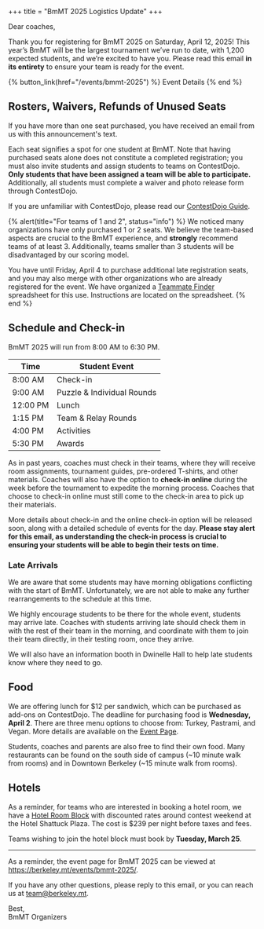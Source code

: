 +++
title = "BmMT 2025 Logistics Update"
+++

Dear coaches,

Thank you for registering for BmMT 2025 on Saturday, April 12, 2025! This year’s BmMT will be the largest tournament we’ve run to date, with 1,200 expected students, and we’re excited to have you. Please read this email **in its entirety** to ensure your team is ready for the event.

<!-- more -->

{% button_link(href="/events/bmmt-2025") %} Event Details {% end %}

## Rosters, Waivers, Refunds of Unused Seats

If you have more than one seat purchased, you have received an email from us with this announcement's text.

Each seat signifies a spot for one student at BmMT. Note that having purchased seats alone does not constitute a completed registration; you must also invite students and assign students to teams on ContestDojo. **Only students that have been assigned a team will be able to participate.** Additionally, all students must complete a waiver and photo release form through ContestDojo.

If you are unfamiliar with ContestDojo, please read our [ContestDojo Guide].

{% alert(title="For teams of 1 and 2", status="info") %}
We noticed many organizations have only purchased 1 or 2 seats. We believe the team-based aspects are crucial to the BmMT experience, and **strongly** recommend teams of at least 3. Additionally, teams smaller than 3 students will be disadvantaged by our scoring model.

You have until Friday, April 4 to purchase additional late registration seats, and you may also merge with other organizations who are already registered for the event. We have organized a [Teammate Finder](https://docs.google.com/spreadsheets/d/1aoqwgLwDTWCMGTfLeQulcXZOD1WFGCsXztG1TJAKPVc/edit?gid=0#gid=0) spreadsheet for this use. Instructions are located on the spreadsheet.
{% end %}

## Schedule and Check-in

BmMT 2025 will run from 8:00 AM to 6:30 PM.

| Time     | Student Event              |
| -------- | -------------------------- |
| 8:00 AM  | Check-in                   |
| 9:00 AM  | Puzzle & Individual Rounds |
| 12:00 PM | Lunch                      |
| 1:15 PM  | Team & Relay Rounds        |
| 4:00 PM  | Activities                 |
| 5:30 PM  | Awards                     |

As in past years, coaches must check in their teams, where they will receive room assignments, tournament guides, pre-ordered T-shirts, and other materials. Coaches will also have the option to **check-in online** during the week before the tournament to expedite the morning process. Coaches that choose to check-in online must still come to the check-in area to pick up their materials.

More details about check-in and the online check-in option will be released soon, along with a detailed schedule of events for the day. **Please stay alert for this email, as understanding the check-in process is crucial to ensuring your students will be able to begin their tests on time.**

### Late Arrivals

We are aware that some students may have morning obligations conflicting with the start of BmMT. Unfortunately, we are not able to make any further rearrangements to the schedule at this time.

We highly encourage students to be there for the whole event, students may arrive late. Coaches with students arriving late should check them in with the rest of their team in the morning, and coordinate with them to join their team directly, in their testing room, once they arrive.

We will also have an information booth in Dwinelle Hall to help late students know where they need to go.

## Food

We are offering lunch for $12 per sandwich, which can be purchased as add-ons on ContestDojo. The deadline for purchasing food is **Wednesday, April 2**. There are three menu options to choose from: Turkey, Pastrami, and Vegan. More details are available on the [Event Page].

Students, coaches and parents are also free to find their own food. Many restaurants can be found on the south side of campus (~10 minute walk from rooms) and in Downtown Berkeley (~15 minute walk from rooms).

## Hotels

As a reminder, for teams who are interested in booking a hotel room, we have a
[Hotel Room Block](https://tinyurl.com/Bay-Area-Math-Tournament-Grp) with discounted rates around contest weekend at the Hotel Shattuck Plaza. The cost is $239 per night before taxes and fees.

Teams wishing to join the hotel block must book by **Tuesday, March 25**.

---

As a reminder, the event page for BmMT 2025 can be viewed at <https://berkeley.mt/events/bmmt-2025/>.

If you have any other questions, please reply to this email, or you can reach us at <team@berkeley.mt>.

Best,<br>
BmMT Organizers

[ContestDojo Guide]: https://docs.berkeley.mt/s/contestdojo-guide
[Teammate Finder]: https://docs.google.com/spreadsheets/d/1aoqwgLwDTWCMGTfLeQulcXZOD1WFGCsXztG1TJAKPVc/edit?gid=0#gid=0
[Event Page]: /events/bmmt-2025
